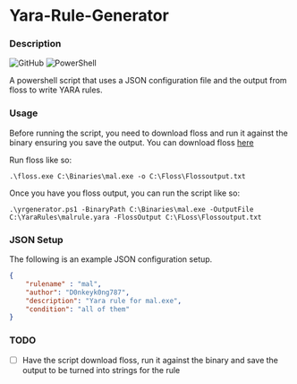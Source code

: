 # Yara-Rule-Generator

### Description
![GitHub](https://camo.githubusercontent.com/3dbcfa4997505c80ef928681b291d33ecfac2dabf563eb742bb3e269a5af909c/68747470733a2f2f696d672e736869656c64732e696f2f6769746875622f6c6963656e73652f496c65726961796f2f6d61726b646f776e2d6261646765733f7374796c653d666f722d7468652d6261646765) ![PowerShell](https://img.shields.io/badge/PowerShell-%235391FE.svg?style=for-the-badge&logo=powershell&logoColor=white)

A powershell script that uses a JSON configuration file and the output from floss to write YARA rules.

### Usage

Before running the script, you need to download floss and run it against the binary ensuring you save the output. You can download floss [here](https://github.com/mandiant/flare-floss/releases/tag/v2.2.0)

Run floss like so:
```posh
.\floss.exe C:\Binaries\mal.exe -o C:\Floss\Flossoutput.txt
```

Once you have you floss output, you can run the script like so:
```posh
.\yrgenerator.ps1 -BinaryPath C:\Binaries\mal.exe -OutputFile C:\YaraRules\malrule.yara -FlossOutput C:\FLoss\Flossoutput.txt
```

### JSON Setup

The following is an example JSON configuration setup.
```json
{
    "rulename" : "mal",
    "author": "D0nkeyk0ng787",
    "description": "Yara rule for mal.exe",
    "condition": "all of them"
}
```

### TODO

* [ ]  Have the script download floss, run it against the binary and save the output to be turned into strings for the rule
